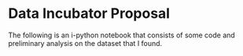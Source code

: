 # Data Incubator Proposal 

The following is an i-python notebook that consists of some code and preliminary analysis on the dataset that I found. 
